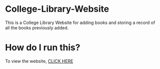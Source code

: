 # College-Library-Website

This is a College Library Website for adding books and storing a record of all the books previously added.

# How do I run this?

To view the website, [CLICK HERE](https://mandivson.github.io/College-Library-Website/)
